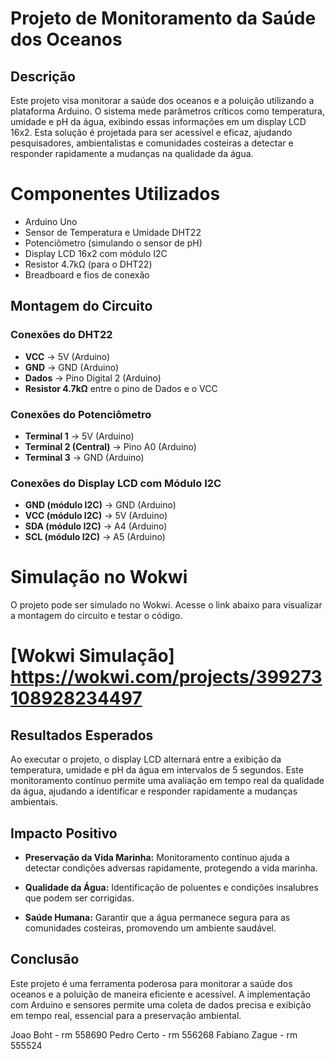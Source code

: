 # Projeto de Monitoramento da Saúde dos Oceanos

## Descrição

Este projeto visa monitorar a saúde dos oceanos e a poluição utilizando a plataforma Arduino. O sistema mede parâmetros críticos como temperatura, umidade e pH da água, exibindo essas informações em um display LCD 16x2. Esta solução é projetada para ser acessível e eficaz, ajudando pesquisadores, ambientalistas e comunidades costeiras a detectar e responder rapidamente a mudanças na qualidade da água.

# Componentes Utilizados

* Arduino Uno
* Sensor de Temperatura e Umidade DHT22
* Potenciômetro (simulando o sensor de pH)
* Display LCD 16x2 com módulo I2C
* Resistor 4.7kΩ (para o DHT22)
* Breadboard e fios de conexão

## Montagem do Circuito

### Conexões do DHT22

* **VCC** → 5V (Arduino)
* **GND** → GND (Arduino)
* **Dados** → Pino Digital 2 (Arduino)
* **Resistor 4.7kΩ** entre o pino de Dados e o VCC

### Conexões do Potenciômetro

* **Terminal 1** → 5V (Arduino)
* **Terminal 2 (Central)** → Pino A0 (Arduino)
* **Terminal 3** → GND (Arduino)

### Conexões do Display LCD com Módulo I2C

* **GND (módulo I2C)** → GND (Arduino)
* **VCC (módulo I2C)** → 5V (Arduino)
* **SDA (módulo I2C)** → A4 (Arduino)
* **SCL (módulo I2C)** → A5 (Arduino)


# Simulação no Wokwi

O projeto pode ser simulado no Wokwi. Acesse o link abaixo para visualizar a montagem do circuito e testar o código.

 # [Wokwi Simulação]  https://wokwi.com/projects/399273108928234497

## Resultados Esperados

Ao executar o projeto, o display LCD alternará entre a exibição da temperatura, umidade e pH da água em intervalos de 5 segundos. Este monitoramento contínuo permite uma avaliação em tempo real da qualidade da água, ajudando a identificar e responder rapidamente a mudanças ambientais.

## Impacto Positivo

* **Preservação da Vida Marinha:** Monitoramento contínuo ajuda a detectar condições adversas rapidamente, protegendo a vida marinha.

* **Qualidade da Água:** Identificação de poluentes e condições insalubres que podem ser corrigidas.

* **Saúde Humana:** Garantir que a água permanece segura para as comunidades costeiras, promovendo um ambiente saudável.


## Conclusão

Este projeto é uma ferramenta poderosa para monitorar a saúde dos oceanos e a poluição de maneira eficiente e acessível. A implementação com Arduino e sensores permite uma coleta de dados precisa e exibição em tempo real, essencial para a preservação ambiental.

Joao Boht - rm 558690
Pedro Certo - rm 556268
Fabiano Zague - rm 555524